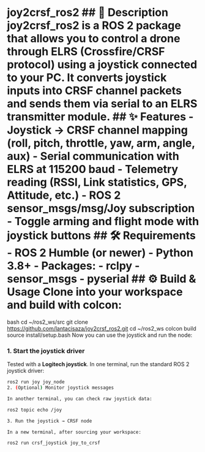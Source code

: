 # joy2crsf_ros2 ## 📖 Description joy2crsf_ros2 is a ROS 2 package that allows you to control a drone through **ELRS (Crossfire/CRSF protocol)** using a **joystick** connected to your PC. It converts joystick inputs into CRSF channel packets and sends them via serial to an ELRS transmitter module. ## ✨ Features - Joystick → CRSF channel mapping (roll, pitch, throttle, yaw, arm, angle, aux) - Serial communication with ELRS at 115200 baud - Telemetry reading (RSSI, Link statistics, GPS, Attitude, etc.) - ROS 2 sensor_msgs/msg/Joy subscription - Toggle arming and flight mode with joystick buttons ## 🛠 Requirements - ROS 2 Humble (or newer) - Python 3.8+ - Packages: - rclpy - sensor_msgs - pyserial ## ⚙️ Build & Usage Clone into your workspace and build with colcon:
bash
cd ~/ros2_ws/src
git clone https://github.com/lantacisaza/joy2crsf_ros2.git
cd ~/ros2_ws
colcon build
source install/setup.bash
Now you can use the joystick and run the node:

### 1. Start the joystick driver  
Tested with a **Logitech joystick**. In one terminal, run the standard ROS 2 joystick driver:

```bash
ros2 run joy joy_node
2. (Optional) Monitor joystick messages

In another terminal, you can check raw joystick data:

ros2 topic echo /joy

3. Run the joystick → CRSF node

In a new terminal, after sourcing your workspace:

ros2 run crsf_joystick joy_to_crsf